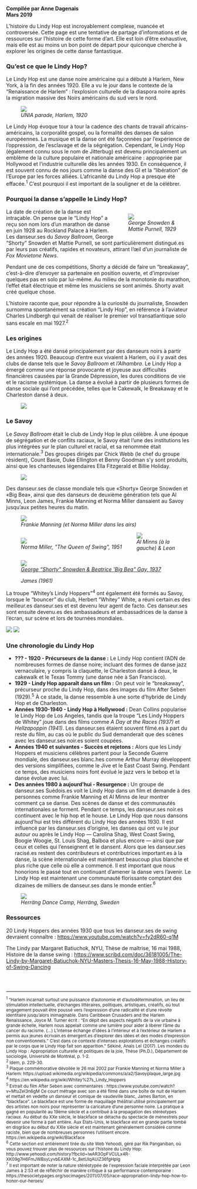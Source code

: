 **Compilée par Anne Dagenais**  
**Mars 2019**

L&rsquo;histoire du Lindy Hop est incroyablement complexe, nuancée et controversée. Cette page est une tentative de partage d&rsquo;informations et de ressources sur l&rsquo;histoire de cette forme d&rsquo;art. Elle est loin d&rsquo;être exhaustive, mais elle est au moins un bon point de départ pour quiconque cherche à explorer les origines de cette danse fantastique.

### Qu&rsquo;est ce que le Lindy Hop?

Le Lindy Hop est une danse noire américaine qui a débuté à Harlem, New York, à la fin des années 1920. Elle a vu le jour dans le contexte de la &ldquo;Renaissance de Harlem&rdquo; : l&rsquo;explosion culturelle de la diaspora noire après la migration massive des Noirs américains du sud vers le nord.

<figure>
	<img src="./images/lindy/harlem-renaissance-1.jpg">
    <figcaption><i>UNIA parade, Harlem, 1920</i></figcaption>
</figure>

Le Lindy Hop évoque tour à tour la cadence des chants de travail africains-américains, la corporalité gospel, ou la formalité des danses de salon européennes. La musique et la danse ont été façonnées par l&rsquo;expérience de l&rsquo;oppression, de l&rsquo;esclavage et de la ségrégation. Cependant, le Lindy Hop (également connu sous le nom de Jitterbug) est devenu principalement un emblème de la culture populaire et nationale américaine : appropriée par Hollywood et l&rsquo;industrie culturelle dès les années 1930. En conséquence, il est souvent connu de nos jours comme la danse des GI et la &ldquo;libération&rdquo; de l&rsquo;Europe par les forces alliées. L&rsquo;africanité du Lindy Hop a presque été effacée.<cite><sup><a style="font-style:normal;text-decoration:none;" href="#1">1</a></sup></cite> C&rsquo;est pourquoi il est important de la souligner et de la célébrer.

### Pourquoi la danse s&rsquo;appelle le Lindy Hop?

<figure style="float:right">
	<img src="./images/lindy/george-snowden-277e3fe0-0237-468b-8be6-efeb780b1f2-resize-750.jpg" style="max-width:180px">
    <figcaption><i>George Snowden &amp;<br/> Mattie Purnell, 1929</i></figcaption>
</figure>

La date de création de la danse est intraçable. On pense que le &ldquo;Lindy Hop&rdquo; a reçu son nom lors d&rsquo;un marathon de danse en juin 1928 au Rockland Palace à Harlem. Les danseur.ses du <i>Savoy Ballroom</i>, George &ldquo;Shorty&rdquo; Snowden et Mattie Purnell, se sont particulièrement distingué.es par leurs pas créatifs, rapides et novateurs, attirant l&rsquo;œil d&rsquo;un journaliste de <i>Fox Movietone News</i>.

Pendant une de ces compétitions, Shorty a décidé de faire un &ldquo;breakaway&rdquo;, c&rsquo;est-à-dire d&rsquo;envoyer sa partenaire en position ouverte, et d&rsquo;improviser quelques pas en solo par lui-même. Au milieu de la monotonie du marathon, l&rsquo;effet était électrique et même les musiciens se sont animés. Shorty avait créé quelque chose.

L&rsquo;histoire raconte que, pour répondre à la curiosité du journaliste, Snowden surnomma spontanément sa création &ldquo;Lindy Hop&rdquo;, en référence à l&rsquo;aviateur Charles Lindbergh qui venait de réaliser le premier vol transatlantique solo sans escale en mai 1927.<cite><sup><a style="font-style:normal;text-decoration:none;" href="#2">2</a></sup></cite>

### Les origines

Le Lindy Hop a été dansé principalement par des danseurs noirs à partir des années 1920. Beaucoup d&rsquo;entre eux vivaient à Harlem, où il y avait des clubs de danse tels que le <i>Savoy Ballroom</i> et <i>l&rsquo;Alhambra</i>. Le Lindy Hop a émergé comme une réponse provocante et joyeuse aux difficultés financières causées par la Grande Dépression, les dures conditions de vie et le racisme systémique. La danse a évolué à partir de plusieurs formes de danse sociale qui l&rsquo;ont précédée, telles que le Cakewalk, le Breakaway et le Charleston dansé à deux.

<figure>
	<img src="./images/lindy/the-savoy.jpg">
</figure>

### Le Savoy

Le <i>Savoy Ballroom</i> était le club de Lindy Hop le plus célèbre. À une époque de ségrégation et de conflits raciaux, le Savoy était l&rsquo;une des institutions les plus intégrées sur le plan culturel et racial, et sa renommée était internationale.<cite><sup><a style="font-style:normal;text-decoration:none;" href="#3">3</a></sup></cite> Des groupes dirigés par Chick Webb (le chef du groupe résident), Count Basie, Duke Ellington et Benny Goodman s&rsquo;y sont produits, ainsi que les chanteuses légendaires Ella Fitzgerald et Billie Holiday.

<figure>
	<img src="./images/lindy/chick-webb-music-famous.jpg">
</figure>

Des danseur.ses de classe mondiale tels que «Shorty» George Snowden et «Big Bea», ainsi que des danseurs de deuxième génération tels que Al Minns, Leon James, Frankie Manning et Norma Miller dansaient au Savoy jusqu&rsquo;aux petites heures du matin.

<figure>
	<img src="./images/lindy/Featured_Frankie_Manning.jpg">
    <figcaption><i>Frankie Manning (et Norma Miller
dans les airs)</i></figcaption>
</figure>

<figure style="float:left;">
	<img src="./images/lindy/476full-norma-miller.jpg">
    <figcaption><i>Norma Miller, "The Queen of Swing", 1951</i></figcaption>
</figure>

<figure style="float:left;">
	<img src="./images/lindy/Screen_Shot_2013-01-30_at_12.06.41_PM_2-4123.jpg">
    <figcaption><i><a href="https://www.youtube.com/watch?v=7Sdk3mqVSRA">George “Shorty” Snowden & Beatrice 'Big Bea" Gay, 1937</a></i></figcaption>
</figure>

<figure style="float:none;">
	<img src="./images/lindy/Al-Minns-Leon-James-TITLE.jpg">
    <figcaption><i>Al Minns (à la gauche) & Leon James (1961)</i></figcaption>
</figure>

La troupe &ldquo;Whitey&rsquo;s Lindy Hoppers&rdquo;<cite><sup><a style="font-style:normal;text-decoration:none;" href="#4">4</a></sup></cite> ont également été formés au Savoy, lorsque le &ldquo;bouncer&rdquo; du club, Herbert &ldquo;Whitey&rdquo; White, a réuni certain.es des meilleur.es danseur.ses et est devenu leur agent de facto. Ces danseur.ses sont ensuite devenu.es des ambassadeurs et ambassadrices de la danse à l&rsquo;écran, sur scène et lors de tournées mondiales.

<img src="./images/lindy/whiteys+lindy+hoppers+from+NYPL+collection.jpg"> <img src="./images/lindy/5703491413_a67398975c_z.jpg">


### Une chronologie du Lindy Hop

* **??? - 1920 - Précurseurs de la danse :** Le Lindy Hop contient l&rsquo;ADN de nombreuses formes de danse noire; incluant des formes de danse jazz vernaculaire, y compris la claquette, le Charleston dansé à deux, le cakewalk et le Texas Tommy (une danse née à San Francisco).
* **1929 - Lindy Hop apparaît dans un film :** On peut voir le &ldquo;breakaway&rdquo;, précurseur proche du Lindy Hop, dans des images du film After Seben (1929).<cite><sup><a style="font-style:normal;text-decoration:none;" href="#5">5</a></sup></cite> À ce stade, la danse ressemble à une sorte d&rsquo;hybride de Lindy Hop et de Charleston.
* **Années 1930-1940 - Lindy Hop à Hollywood :** Dean Collins popularise le Lindy Hop de Los Angeles, tandis que la troupe &ldquo;Les Lindy Hoppers de Whitey&rdquo; joue dans des films comme <cite>A Day at the Races (1937)</cite> et <cite>Hellzapoppin (1941)</cite>. Les danseur.ses étaient souvent filmé.es à part du reste du film, au cas où le public du Sud demanderait que des scènes avec les danseur.ses noir.es soient coupées.
* **Années 1940 et suivantes - Succès et rejetons :** Alors que les Lindy Hoppers et musiciens célèbres partent pour la Seconde Guerre mondiale, des danseur.ses blanc.hes comme Arthur Murray développent des versions simplifiées, comme le Jive et le East Coast Swing. Pendant ce temps, des musiciens noirs font évolué le jazz vers le bebop et la danse évolue avec lui.
* **Des années 1980 à aujourd&rsquo;hui - Resurgence :** Un groupe de danseur.ses Suédois.es voit le Lindy Hop dans un film et demande à des personnes comme Frankie Manning et Al Minns de leur montrer comment ça se danse. Des scènes de danse et des communautés internationales se forment. Pendant ce temps, les danseur.ses noir.es continuent avec le hip hop et le house. Le Lindy Hop que nous dansons aujourd&rsquo;hui est très différent du Lindy Hop des années 1930. Il est influencé par les danseur.ses d&rsquo;origine, les danses qui ont vu le jour autour ou après le Lindy Hop &mdash; Carolina Shag, West Coast Swing, Boogie Woogie, St. Louis Shag, Balboa et plus encore &mdash; ainsi que par ceux et celles qui l&rsquo;enseignent et le dansent. Alors que les danseur.ses racisé.es restent des contributeurs et contributrices important.es à la danse, la scène internationale est maintenant beaucoup plus blanche et plus riche que celle où elle a commencé. Il est important que nous honorions le passé tout en continuant d&rsquo;amener la danse vers l&rsquo;avenir. Le Lindy Hop est maintenant une communauté florissante comptant des dizaines de milliers de danseur.ses dans le monde entier.<cite><sup><a style="font-style:normal;text-decoration:none;" href="#6">6</a></sup></cite>

<figure>
	<img src="./images/lindy/_MG_3385web.jpg">
    <figcaption><i>Herräng Dance Camp, Herräng, Sweden</i></figcaption>
</figure>

### Ressources
20 Lindy Hoppers des années 1930 que tous les danseur.ses de swing devraient connaître : https://www.youtube.com/watch?v=fy2dR60-q1M 

The Lindy par Margaret Batiuchok, NYU, Thèse de maîtrise, 16 mai 1988, Histoire de la danse swing : https://www.scribd.com/doc/36181005/The-Lindy-by-Margaret-Batiuchok-NYU-Masters-Thesis-16-May-1988-History-of-Swing-Dancing 

<style>
sup a:focus {background-color:yellow;}
</style>
<div style="border-top:1px solid black;margin-top:5em;margin-bottom:1em;padding-top:1em;font-size:smaller;">
<sup><a style="text-decoration:none;" name="1">1</a></sup> &ldquo;Harlem incarnait surtout une puissance d&rsquo;autonomie et d&rsquo;autodétermination, un lieu de stimulation intellectuelle, d&rsquo;échanges littéraires, politiques, artistiques, créatifs, où tout engagement pouvait être poussé vers l&rsquo;expression d&rsquo;une radicalité et d&rsquo;une révolte identitaire jusqu&rsquo;alors inimaginable. Dans Caribbean Crusaders and the Harlem Renaissance, Joyce M. Turner écrit : &ldquo;En dépit des aspects négatifs de la vie urbaine à grande échelle, Harlem nous appelait comme une lumière pour aider à libérer l&rsquo;âme du cancer du racisme. (...) L&rsquo;intense échange d&rsquo;idées à l&rsquo;intérieur et à l&rsquo;extérieur de Harlem a permis aux jeunes écrivain.es émergent.es d&rsquo;explorer des idées et des modes d&rsquo;expression non conventionnels.&rdquo; C&rsquo;est dans ce contexte d&rsquo;intenses explorations et échanges créatifs par le corps que le Lindy Hop fait son apparition." Sékiné, Anaïs Leï (2017). Les mondes du Lindy Hop : Appropriation culturelle et politiques de la joie, Thèse (Ph.D.), Département de sociologie, Université de Montréal, p. 1-2.<br/>
<sup><a style="text-decoration:none;" name="2">2</a></sup> Idem, p. 229-30.<br/>
<sup><a style="text-decoration:none;" name="3">3</a></sup> Plaque commémorative dévoilée le 26 mai 2002 par Frankie Manning et Norma Miller à Harlem: https://upload.wikimedia.org/wikipedia/commons/a/a2/Savoyplaque_large.jpg <br/>
<sup><a style="text-decoration:none;" name="4">4</a></sup> https://en.wikipedia.org/wiki/Whitey%27s_Lindy_Hoppers<br/>
<sup><a style="text-decoration:none;" name="5">5</a></sup> Extrait du film After Seben avec commentaires : https://www.youtube.com/watch?v=MtuZeI3n6gM 
Ce court métrage avec son a été filmé dans une boîte de nuit de Harlem et mettait en vedette un danseur et comique de vaudeville blanc, James Barton, en &ldquo;blackface&rdquo;. Le blackface est une forme de maquillage théâtral utilisé principalement par des artistes non noirs pour représenter la caricature d&rsquo;une personne noire. La pratique a gagné en popularité au 19ème siècle et a contribué à la propagation des stéréotypes raciaux. Au début du XXe siècle, le blackface se détacha du spectacle de ménestrels pour devenir une forme à part entière. Aux États-Unis, le blackface est en grande partie tombé en disgrâce au début du XXIe siècle et est maintenant généralement considéré comme raciste, bien que de nombreuses personnes l&rsquo;utilisent encore. https://en.wikipedia.org/wiki/Blackface<br/>
<sup><a style="text-decoration:none;" name="6">6</a></sup> Cette section est entièrement tirée du site Web Yehoodi, géré par Rik Panganiban, où vous pouvez trouver plus de ressources sur l&rsquo;histoire du Lindy Hop: http://www.yehoodi.com/history?fbclid=IwAR3OpFVCULx4R-XK09g7H6FmJWBsyLyvbEAXM-1c_8etUIqAUiZ36fgHpIg<br/>
<sup><a style="text-decoration:none;" name="7">7</a></sup> Il est important de noter la nature stéréotypée de l'expression faciale interprétée par Leon James à 2:53 et de réfléchir de manière critique à sa performance contemporaine : https://thesocietypages.org/socimages/2011/07/05/race-appropriation-lindy-hop-how-to-honor-our-heroes/ 
</div>
